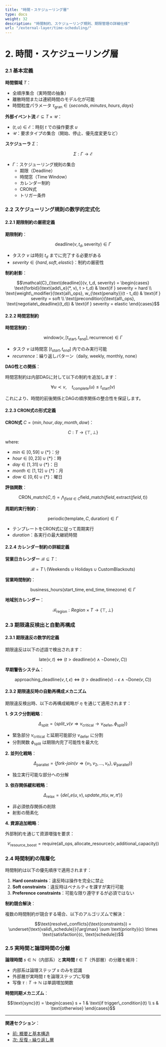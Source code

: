 ```yaml
---
title: "時間・スケジューリング層"
type: docs
weight: 32
description: "時間制約、スケジューリング規則、期限管理の詳細仕様"
url: "/external-layer/time-scheduling/"
---
```


# 2. 時間・スケジューリング層

### 2.1 基本定義

**時間領域** $T$：

- 全順序集合（実時間の抽象）
- 離散時間または連続時間のモデル化が可能
- 時間粒度パラメータ $\tau_{\text{gran}} \in \{seconds, minutes, hours, days\}$

**外部イベント流** $\mathcal{E} \subseteq T \times \mathcal{U}$：

- $(t, u) \in \mathcal{E}$：時刻 $t$ での操作要求 $u$
- $\mathcal{U}$：要求タイプの集合（開始、停止、優先度変更など）

**スケジューラ** $\Sigma$：

$$\Sigma: \Gamma \to \mathcal{E}$$

- $\Gamma$：スケジューリング規則の集合
  - 期限（Deadline）
  - 時間窓（Time Window）
  - カレンダー制約
  - CRON式
  - トリガー条件

### 2.2 スケジューリング規則の数学的定式化

#### 2.2.1 期限制約の厳密定義

**期限制約**：

$$\text{deadline}(v, t_d, \text{severity}) \in \Gamma$$

- タスク $v$ は時刻 $t_d$ までに完了する必要がある
- $severity \in \{hard, soft, elastic\}$：制約の厳密性

**制約射影**：

$$\mathcal{C}_{\text{deadline}}(v, t_d, severity) = \begin{cases}
\text{forbid}(\text{add\_e}(*, v), t > t_d) & \text{if } severity = hard \\
\text{weight\_modifier}(\text{all\_ops}, w_{\text{penalty}}(t - t_d)) & \text{if } severity = soft \\
\text{precondition}(\text{all\_ops}, \text{negotiate\_deadline}(t_d)) & \text{if } severity = elastic
\end{cases}$$

#### 2.2.2 時間窓制約

**時間窓制約**：

$$\text{window}(v, [t_{\text{start}}, t_{\text{end}}], \text{recurrence}) \in \Gamma$$

- タスク $v$ は時間窓 $[t_{start}, t_{end}]$ 内でのみ実行可能
- $recurrence$：繰り返しパターン（daily, weekly, monthly, none）

**DAG性との関係**：

時間窓制約は内部DAGに対して以下の制約を追加します：

$$\forall u \prec v, \quad t_{\text{complete}}(u) \leq t_{\text{start}}(v)$$

これにより、時間的前後関係とDAGの順序関係の整合性を保証します。

#### 2.2.3 CRON式の形式定義

**CRON式** $C = (min, hour, day, month, dow)$：

$$C: T \to \{\top, \bot\}$$

where:

- $min \in [0,59] \cup \{*\}$：分
- $hour \in [0,23] \cup \{*\}$：時
- $day \in [1,31] \cup \{*\}$：日
- $month \in [1,12] \cup \{*\}$：月
- $dow \in [0,6] \cup \{*\}$：曜日

**評価関数**：

$$\text{CRON\_match}(C, t) = \bigwedge_{field \in C} \text{field\_match}(field, \text{extract}(field, t))$$

**周期的実行制約**：

$$\text{periodic}(\text{template}, C, \text{duration}) \in \Gamma$$

- テンプレートをCRON式に従って周期実行
- $duration$：各実行の最大継続時間

#### 2.2.4 カレンダー制約の詳細定義

**営業日カレンダー** $\mathcal{B} \subseteq T$：

$$\mathcal{B} = T \setminus (\text{Weekends} \cup \text{Holidays} \cup \text{CustomBlackouts})$$

**営業時間制約**：

$$\text{business\_hours}(\text{start\_time}, \text{end\_time}, \text{timezone}) \in \Gamma$$

**地域別カレンダー**：

$$\mathcal{B}_{\text{region}}: Region \times T \to \{⊤, ⊥\}$$

### 2.3 期限違反検出と自動再構成

#### 2.3.1 期限違反の数学的定義

期限違反は以下の述語で検出されます：

$$\text{late}(v,t) \iff \big(t > \text{deadline}(v) \wedge \neg\text{Done}(v,C)\big)$$

**早期警告システム**：

$$\text{approaching\_deadline}(v, t, \epsilon) \iff \big(t > \text{deadline}(v) - \epsilon \wedge \neg\text{Done}(v,C)\big)$$

#### 2.3.2 期限違反時の自動再構成メカニズム

期限違反検出時、以下の再構成戦略が $\eta$ を通じて適用されます：

**1. タスク分割戦略**：

$$\Delta_{\text{split}} = \{split\_v(v \Rightarrow v_{\text{critical}} \to v_{\text{defer}}, \phi_{\text{split}})\}$$

- 緊急部分 $v_{\text{critical}}$ と延期可能部分 $v_{\text{defer}}$ に分割
- 分割関数 $\phi_{\text{split}}$ は期限内完了可能性を最大化

**2. 並列化戦略**：

$$\Delta_{\text{parallel}} = \{fork\text{-}join(v \Rightarrow \{v_1, v_2, \ldots, v_n\}, \psi_{\text{parallel}})\}$$

- 独立実行可能な部分への分解

**3. 依存関係緩和戦略**：

$$\Delta_{\text{relax}} = \{del\_e(u, v), update\_\pi(u, w, \pi')\}$$

- 非必須依存関係の削除
- 射影の簡素化

**4. 資源追加戦略**：

外部制約を通じて資源増強を要求：

$$\mathcal{C}_{\text{resource\_boost}} = \text{require}(\text{all\_ops}, \text{allocate\_resource}(v, \text{additional\_capacity}))$$

### 2.4 時間制約の階層化

時間制約は以下の優先順序で適用されます：

1. **Hard constraints**：違反時は操作を完全に禁止
2. **Soft constraints**：違反時はペナルティを課すが実行可能
3. **Preference constraints**：可能な限り遵守するが必須ではない

**制約競合解決**：

複数の時間制約が競合する場合、以下のアルゴリズムで解決：

$$\text{resolve\_conflicts}(\text{constraints}) = \underset{\text{valid\_schedule}}{\arg\max} \sum \text{priority}(c) \times \text{satisfaction}(c, \text{schedule})$$

### 2.5 実時間と論理時間の分離

**論理時間** $s \in \mathbb{N}$（内部系）と**実時間** $t \in T$（外部層）の分離を維持：

- 内部系は論理ステップ $s$ のみを認識
- 外部層が実時間 $t$ を論理ステップに写像
- 写像 $\tau: T \to \mathbb{N}$ は単調増加関数

**時間同期メカニズム**：

$$\text{sync}(t) = \begin{cases}
s + 1 & \text{if trigger\_condition}(t) \\
s & \text{otherwise}
\end{cases}$$

---

**関連セクション**：

- [前: 概要と基本構造](/external-layer/)
- [次: 反復・繰り返し層](/external-layer/iteration/)